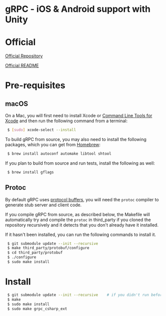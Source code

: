 gRPC - iOS & Android support with Unity
===================================

# Official

[Official Repository](https://github.com/grpc/grpc)

[Official README](https://github.com/grpc/grpc/blob/master/README.md)

# Pre-requisites

## macOS

On a Mac, you will first need to
install Xcode or
[Command Line Tools for Xcode](https://developer.apple.com/download/more/)
and then run the following command from a terminal:

```sh
 $ [sudo] xcode-select --install
```

To build gRPC from source, you may also need to install the following
packages, which you can get from [Homebrew](https://brew.sh):

```sh
 $ brew install autoconf automake libtool shtool
```

If you plan to build from source and run tests, install the following as well:
```sh
 $ brew install gflags
```

## Protoc

By default gRPC uses [protocol buffers](https://github.com/google/protobuf),
you will need the `protoc` compiler to generate stub server and client code.

If you compile gRPC from source, as described below, the Makefile will
automatically try and compile the `protoc` in third_party if you cloned the
repository recursively and it detects that you don't already have it
installed.

If it hasn't been installed, you can run the following commands to install it.

```sh
 $ git submodule update --init --recursive
 $ make third_party/protobuf/configure
 $ cd third_party/protobuf
 $ ./configure
 $ sudo make install
```

# Install

```sh
 $ git submodule update --init --recursive    # if you didn't run before
 $ make
 $ sudo make install
 $ sudo make grpc_csharp_ext
```
